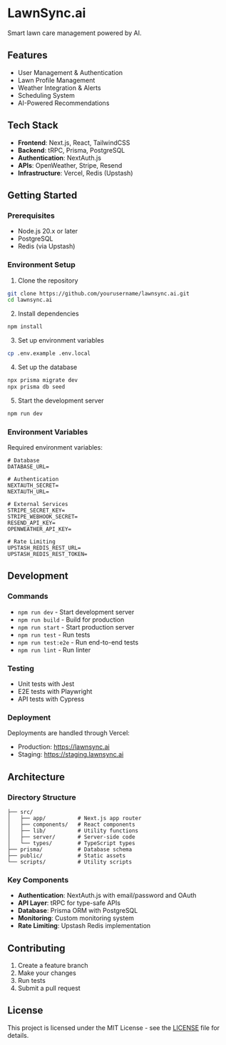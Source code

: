 # LawnSync.ai

Smart lawn care management powered by AI.

## Features

- User Management & Authentication
- Lawn Profile Management
- Weather Integration & Alerts
- Scheduling System
- AI-Powered Recommendations

## Tech Stack

- **Frontend**: Next.js, React, TailwindCSS
- **Backend**: tRPC, Prisma, PostgreSQL
- **Authentication**: NextAuth.js
- **APIs**: OpenWeather, Stripe, Resend
- **Infrastructure**: Vercel, Redis (Upstash)

## Getting Started

### Prerequisites

- Node.js 20.x or later
- PostgreSQL
- Redis (via Upstash)

### Environment Setup

1. Clone the repository
```bash
git clone https://github.com/yourusername/lawnsync.ai.git
cd lawnsync.ai
```

2. Install dependencies
```bash
npm install
```

3. Set up environment variables
```bash
cp .env.example .env.local
```

4. Set up the database
```bash
npx prisma migrate dev
npx prisma db seed
```

5. Start the development server
```bash
npm run dev
```

### Environment Variables

Required environment variables:

```env
# Database
DATABASE_URL=

# Authentication
NEXTAUTH_SECRET=
NEXTAUTH_URL=

# External Services
STRIPE_SECRET_KEY=
STRIPE_WEBHOOK_SECRET=
RESEND_API_KEY=
OPENWEATHER_API_KEY=

# Rate Limiting
UPSTASH_REDIS_REST_URL=
UPSTASH_REDIS_REST_TOKEN=
```

## Development

### Commands

- `npm run dev` - Start development server
- `npm run build` - Build for production
- `npm run start` - Start production server
- `npm run test` - Run tests
- `npm run test:e2e` - Run end-to-end tests
- `npm run lint` - Run linter

### Testing

- Unit tests with Jest
- E2E tests with Playwright
- API tests with Cypress

### Deployment

Deployments are handled through Vercel:

- Production: https://lawnsync.ai
- Staging: https://staging.lawnsync.ai

## Architecture

### Directory Structure

```
├── src/
│   ├── app/          # Next.js app router
│   ├── components/   # React components
│   ├── lib/          # Utility functions
│   ├── server/       # Server-side code
│   └── types/        # TypeScript types
├── prisma/           # Database schema
├── public/           # Static assets
└── scripts/          # Utility scripts
```

### Key Components

- **Authentication**: NextAuth.js with email/password and OAuth
- **API Layer**: tRPC for type-safe APIs
- **Database**: Prisma ORM with PostgreSQL
- **Monitoring**: Custom monitoring system
- **Rate Limiting**: Upstash Redis implementation

## Contributing

1. Create a feature branch
2. Make your changes
3. Run tests
4. Submit a pull request

## License

This project is licensed under the MIT License - see the [LICENSE](LICENSE) file for details.
